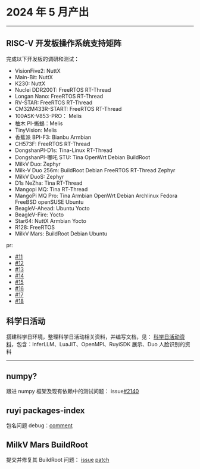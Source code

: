 # 2024 年 5 月产出

---

## RISC-V 开发板操作系统支持矩阵

完成以下开发板的调研和测试：
- VisionFive2: NuttX
- Main-Bit: NuttX
- K230: NuttX
- Nuclei DDR200T: FreeRTOS RT-Thread
- Longan Nano: FreeRTOS RT-Thread
- RV-STAR: FreeRTOS RT-Thread
- CM32M433R-START: FreeRTOS RT-Thread
- 100ASK-V853-PRO： Melis
- 柚木 PI-蜥蜴：Melis
- TinyVision: Melis
- 香蕉派 BPI-F3: Bianbu Armbian
- CH573F: FreeRTOS RT-Thread
- DongshanPI-D1s: Tina-Linux RT-Thread
- DongshanPI-哪吒 STU: Tina OpenWrt Debian BuildRoot
- MilkV Duo: Zephyr
- Milk-V Duo 256m: BuildRoot Debian FreeRTOS RT-Thread Zephyr
- MilkV DuoS: Zephyr
- D1s NeZha: Tina RT-Thread
- Mangopi MQ: Tina RT-Thread
- MangoPi MQ Pro: Tina Armbian OpenWrt Debian Archlinux Fedora FreeBSD openSUSE Ubuntu
- BeagleV-Ahead: Ubuntu Yocto
- BeagleV-Fire: Yocto
- Star64: NuttX Armbian Yocto
- R128: FreeRTOS
- MilkV Mars: BuildRoot Debian Ubuntu
 
pr:
- [#11](https://github.com/KevinMX/support-matrix/pull/11)
- [#12](https://github.com/KevinMX/support-matrix/pull/12)
- [#13](https://github.com/KevinMX/support-matrix/pull/13)
- [#14](https://github.com/KevinMX/support-matrix/pull/14)
- [#15](https://github.com/KevinMX/support-matrix/pull/15)
- [#16](https://github.com/KevinMX/support-matrix/pull/16)
- [#17](https://github.com/KevinMX/support-matrix/pull/17)
- [#18](https://github.com/KevinMX/support-matrix/pull/18)


## 科学日活动

搭建科学日环境，整理科学日活动相关资料，并编写文档，见：
[科学日活动资料](https://github.com/wychlw/plct/tree/main/doc/ScienceDay)，包含：InferLLM、LuaJIT、OpenMPI、RuyiSDK 展示、Duo 人脸识别的资料

---

## numpy?

跟进 numpy 框架及现有依赖中的测试问题：
issue[#2140](https://github.com/google/highway/issues/2140)

## ruyi packages-index

包名问题 debug：[comment](https://github.com/ruyisdk/packages-index/issues/2#issuecomment-2141564213)

## MilkV Mars BuildRoot

提交并修复其 BuildRoot 问题：
[issue](https://github.com/milkv-mars/mars-buildroot-sdk/issues/9)
[patch](https://gist.github.com/wychlw/7ca230df77b990bfd4c56b617af68e42)